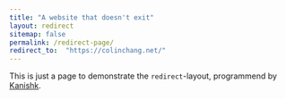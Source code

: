 ```yaml
---
title: "A website that doesn't exit"
layout: redirect
sitemap: false
permalink: /redirect-page/
redirect_to:  "https://colinchang.net/"
---
```

This is just a page to demonstrate the `redirect`-layout, programmend by [Kanishk](http://codingtips.kanishkkunal.in/about/).